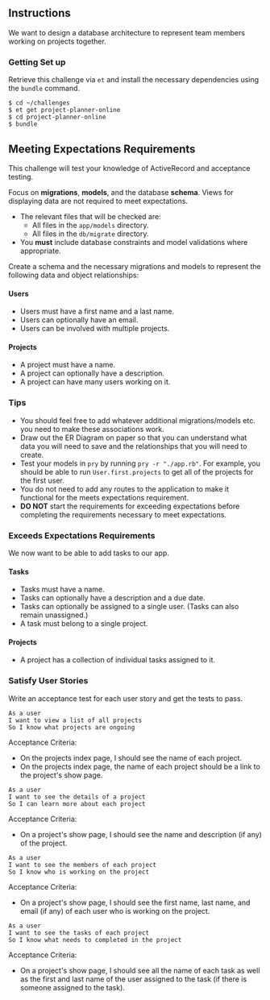 ## Instructions

We want to design a database architecture to represent team members working on projects together.

### Getting Set up

Retrieve this challenge via `et` and install the necessary dependencies using the `bundle` command.

```no-highlight
$ cd ~/challenges
$ et get project-planner-online
$ cd project-planner-online
$ bundle
```

## Meeting Expectations Requirements

This challenge will test your knowledge of ActiveRecord and acceptance testing.

Focus on **migrations**, **models**, and the database **schema**. Views for displaying data are not required to meet expectations.

* The relevant files that will be checked are:
  - All files in the `app/models` directory.
  - All files in the `db/migrate` directory.
* You **must** include database constraints and model validations where appropriate.

Create a schema and the necessary migrations and models to represent the following data and object relationships:

#### Users

* Users must have a first name and a last name.
* Users can optionally have an email.
* Users can be involved with multiple projects.

#### Projects

* A project must have a name.
* A project can optionally have a description.
* A project can have many users working on it.


### Tips

* You should feel free to add whatever additional migrations/models etc. you need to make these associations work.
* Draw out the ER Diagram on paper so that you can understand what data you will need to save and the relationships that you will need to create.
* Test your models in `pry` by running `pry -r "./app.rb"`. For example, you should be able to run `User.first.projects` to get all of the projects for the first user.
* You do not need to add any routes to the application to make it functional for the meets expectations requirement.
* **DO NOT** start the requirements for exceeding expectations before completing the requirements necessary to meet expectations.

### Exceeds Expectations Requirements

We now want to be able to add tasks to our app.

#### Tasks

* Tasks must have a name.
* Tasks can optionally have a description and a due date.
* Tasks can optionally be assigned to a single user. (Tasks can also remain unassigned.)
* A task must belong to a single project.

#### Projects

* A project has a collection of individual tasks assigned to it.

### Satisfy User Stories

Write an acceptance test for each user story and get the tests to pass.

```no-highlight
As a user
I want to view a list of all projects
So I know what projects are ongoing
```

Acceptance Criteria:

* On the projects index page, I should see the name of each project.
* On the projects index page, the name of each project should be a link to the project's show page.

```no-highlight
As a user
I want to see the details of a project
So I can learn more about each project
```

Acceptance Criteria:

* On a project's show page, I should see the name and description (if any) of the project.

```no-highlight
As a user
I want to see the members of each project
So I know who is working on the project
```

Acceptance Criteria:

* On a project's show page, I should see the first name, last name, and email (if any) of each user who is working on the project.

```no-highlight
As a user
I want to see the tasks of each project
So I know what needs to completed in the project
```

Acceptance Criteria:

* On a project's show page, I should see all the name of each task as well as the first and last name of the user assigned to the task (if there is someone assigned to the task).
